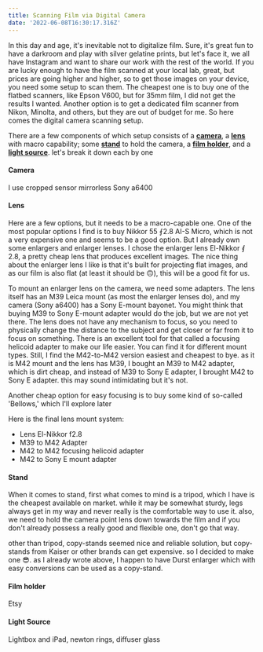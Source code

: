 ```yaml
---
title: Scanning Film via Digital Camera
date: '2022-06-08T16:30:17.316Z'
---
```


In this day and age, it's inevitable not to digitalize film. Sure, it's great fun to have a darkroom and play with silver gelatine prints, but let's face it, we all have Instagram and want to share our work with the rest of the world. If you are lucky enough to have the film scanned at your local lab, great, but prices are going higher and higher, so to get those images on your device, you need some setup to scan them. The cheapest one is to buy one of the flatbed scanners, like Epson V600, but for 35mm film, I did not get the results I wanted. Another option is to get a dedicated film scanner from Nikon, Minolta, and others, but they are out of budget for me. So here comes the digital camera scanning setup.

There are a few components of which setup consists of a [**camera**](#camera), a [**lens**](#lens) with macro capability; some [**stand**](#stand) to hold the camera, a [**film holder**](#film_holder), and a [**light source**](#light_source). let's break it down each by one

#### Camera

I use cropped sensor mirrorless Sony a6400

#### Lens

Here are a few options, but it needs to be a macro-capable one. One of the most popular options I find is to buy Nikkor 55 ⨐2.8 AI-S Micro, which is not a very expensive one and seems to be a good option. But I already own some enlargers and enlarger lenses. I chose the enlarger lens El-Nikkor ⨐ 2.8, a pretty cheap lens that produces excellent images. The nice thing about the enlarger lens I like is that it's built for projecting flat images, and as our film is also flat (at least it should be 🙃), this will be a good fit for us.

To mount an enlarger lens on the camera, we need some adapters. The lens itself has an M39 Leica mount (as most the enlarger lenses do), and my camera (Sony a6400) has a Sony E-mount bayonet. You might think that buying M39 to Sony E-mount adapter would do the job, but we are not yet there. The lens does not have any mechanism to focus, so you need to physically change the distance to the subject and get closer or far from it to focus on something. There is an excellent tool for that called a focusing helicoid adapter to make our life easier. You can find it for different mount types. Still, I find the M42-to-M42 version easiest and cheapest to bye. as it is M42 mount and the lens has M39, I bought an M39 to M42 adapter, which is dirt cheap, and instead of M39 to Sony E adapter, I brought M42 to Sony E adapter. this may sound intimidating but it's not.

Another cheap option for easy focusing is to buy some kind of so-called 'Bellows,' which I'll explore later

Here is the final lens mount system:

- Lens El-Nikkor f2.8
- M39 to M42 Adapter
- M42 to M42 focusing helicoid adapter
- M42 to Sony E mount adapter

#### Stand

When it comes to stand, first what comes to mind is a tripod, which I have is the cheapest available on market. while it may be somewhat sturdy, legs always get in my way and never really is the comfortable way to use it. also, we need to hold the camera point lens down towards the film and if you don't already possess a really good and flexible one, don't go that way.

other than tripod, copy-stands seemed nice and reliable solution, but copy-stands from Kaiser or other brands can get expensive. so I decided to make one 😎. as I already wrote above, I happen to have Durst enlarger which with easy conversions can be used as a copy-stand.

#### Film holder

Etsy

#### Light Source

Lightbox and iPad, newton rings, diffuser glass
